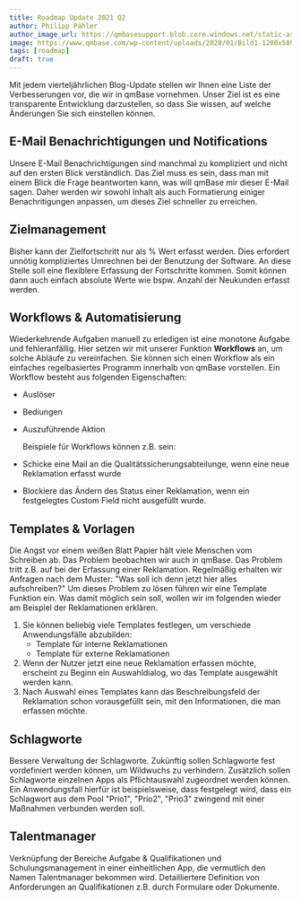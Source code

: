 ```yaml
---
title: Roadmap Update 2021 Q2
author: Philipp Pähler
author_image_url: https://qmbasesupport.blob.core.windows.net/static-assets/img/persons/paehler_round.png
image: https://www.qmbase.com/wp-content/uploads/2020/01/Bild1-1200x589.jpg
tags: [roadmap]
draft: true
---
```


Mit jedem vierteljährlichen Blog-Update stellen wir Ihnen eine Liste der Verbesserungen vor, die wir in qmBase vornehmen. Unser Ziel ist es eine transparente Entwicklung darzustellen, so dass Sie wissen, auf welche Änderungen Sie sich einstellen können.

<!--truncate-->

## E-Mail Benachrichtigungen und Notifications

Unsere E-Mail Benachrichtigungen sind manchmal zu kompliziert und nicht auf den ersten Blick verständlich. Das Ziel muss es sein, dass man mit einem Blick die Frage beantworten kann, was will qmBase mir dieser E-Mail sagen. Daher werden wir sowohl Inhalt als auch Formatierung einiger Benachritigungen anpassen, um dieses Ziel schneller zu erreichen.

## Zielmanagement

Bisher kann der Zielfortschritt nur als % Wert erfasst werden. Dies erfordert unnötig kompliziertes Umrechnen bei der Benutzung der Software. An diese Stelle soll eine flexiblere Erfassung der Fortschritte kommen. Somit können dann auch einfach absolute Werte wie bspw. Anzahl der Neukunden erfasst werden.

## Workflows & Automatisierung

Wiederkehrende Aufgaben manuell zu erledigen ist eine monotone Aufgabe und fehleranfällig. Hier setzen wir mit unserer Funktion **Workflows** an, um solche Abläufe zu vereinfachen.
Sie können sich einen Workflow als ein einfaches regelbasiertes Programm innerhalb von qmBase vorstellen.
Ein Workflow besteht aus folgenden Eigenschaften:

- Auslöser
- Bediungen
- Auszuführende Aktion

  Beispiele für Workflows können z.B. sein:

- Schicke eine Mail an die Qualitätssicherungsabteilunge, wenn eine neue Reklamation erfasst wurde
- Blockiere das Ändern des Status einer Reklamation, wenn ein festgelegtes Custom Field nicht ausgefüllt wurde.

## Templates & Vorlagen

Die Angst vor einem weißen Blatt Papier hält viele Menschen vom Schreiben ab. Das Problem beobachten wir auch in qmBase. Das Problem tritt z.B. auf bei der Erfassung einer Reklamation. Regelmäßig erhalten wir Anfragen nach dem Muster: "Was soll ich denn jetzt hier alles aufschreiben?"
Um dieses Problem zu lösen führen wir eine Template Funktion ein. Was damit möglich sein soll, wollen wir im folgenden wieder am Beispiel der Reklamationen erklären.

1. Sie können beliebig viele Templates festlegen, um verschiede Anwendungsfälle abzubilden:
   - Template für interne Reklamationen
   - Template für externe Reklamationen
2. Wenn der Nutzer jetzt eine neue Reklamation erfassen möchte, erscheint zu Beginn ein Auswahldialog, wo das Template ausgewählt werden kann.
3. Nach Auswahl eines Templates kann das Beschreibungsfeld der Reklamation schon vorausgefüllt sein, mit den Informationen, die man erfassen möchte.

## Schlagworte

Bessere Verwaltung der Schlagworte. Zukünftig sollen Schlagworte fest vordefiniert werden können, um Wildwuchs zu verhindern. Zusätzlich sollen Schlagworte einzelnen Apps als Pflichtauswahl zugeordnet werden können.
Ein Anwendungsfall hierfür ist beispielsweise, dass festgelegt wird, dass ein Schlagwort aus dem Pool "Prio1", "Prio2", "Prio3" zwingend mit einer Maßnahmen verbunden werden soll.

## Talentmanager

Verknüpfung der Bereiche Aufgabe & Qualifikationen und Schulungsmanagement in einer einheitlichen App, die vermutlich den Namen Talentmanager bekommen wird. Detailliertere Definition von Anforderungen an Qualifikationen z.B. durch Formulare oder Dokumente.
